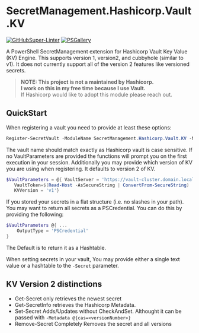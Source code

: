 # SecretManagement.Hashicorp.Vault.KV
[![GitHubSuper-Linter][]][GitHubSuper-LinterLink]
[![PSGallery][]][PSGalleryLink]

A PowerShell SecretManagement extension for Hashicorp Vault Key Value (KV) Engine. This supports version 1, version2, and  cubbyhole (similar to v1). It does not currently support all of the version 2 features like versioned secrets.

> **NOTE: This project is not a maintained by Hashicorp.**  
> **I work on this in my free time because I use Vault.**  
> If Hashicorp would like to adopt this module please reach out.  

## QuickStart
When registering a vault you need to provide at least these options:
```PowerShell
Register-SecretVault -ModuleName SecretManagement.Hashicorp.Vault.KV -Name PowerShellTest -VaultParameters @{ VaultServer = 'http://vault.domain.local:8200'; VaultAuthType = 'Token'}
```
The vault name should match exactly as Hashicorp vault is case sensitive. If no VaultParameters are provided the functions will prompt you on the first execution in your session. Additionally you may provide which version of KV you are using when registering. It defaults to version 2 of KV.  

```PowerShell
$VaultParameters = @{ VaultServer = 'https://vault-cluster.domain.local'
   VaultToken=$(Read-Host -AsSecureString | ConvertFrom-SecureString)
   KVVersion = 'v1'}
```

If you stored your secrets in a flat structure (i.e. no slashes in your path).
You may want to return all secrets as a PSCredential. You can do this by providing the following:
```powershell
$VaultParameters @{ ...
    OutputType = 'PSCredential'
}
```
The Default is to return it as a Hashtable.

When setting secrets in your vault, You may provide either a single text value or a hashtable to the `-Secret` parameter.  

## KV Version 2 distinctions
- Get-Secret only retrieves the newest secret
- Get-SecretInfo retrieves the Hashicorp Metadata.
- Set-Secret Adds/Updates without CheckAndSet. Althought it can be passed with `-Metadata @{cas=<versionNumber>}`
- Remove-Secret Completely Removes the secret and all versions


[GitHubSuper-Linter]: https://github.com/joshcorr/SecretManagement.Hashicorp.Vault.KV/workflows/ci/badge.svg
[GitHubSuper-LinterLink]: https://github.com/marketplace/actions/super-linter

[PSGallery]: https://img.shields.io/powershellgallery/v/SecretManagement.Hashicorp.Vault.KV?label=Powershell+Gallery+Latest
[PSGalleryLink]: https://www.powershellgallery.com/packages/SecretManagement.Hashicorp.Vault.KV